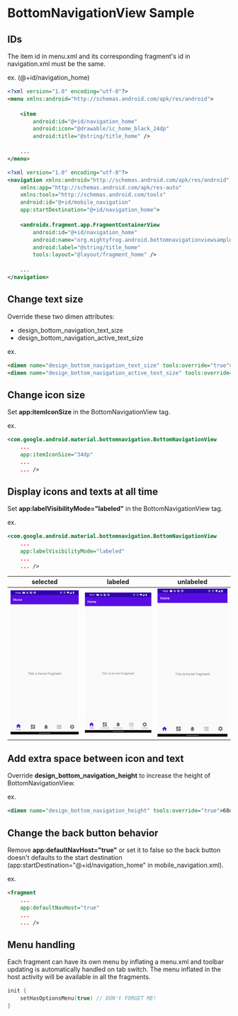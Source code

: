 # BottomNavigationView Sample

## IDs

The item id in menu.xml and its corresponding fragment's id in navigation.xml must be the same.

ex. (@+id/navigation_home)

```xml
<?xml version="1.0" encoding="utf-8"?>
<menu xmlns:android="http://schemas.android.com/apk/res/android">

    <item
        android:id="@+id/navigation_home"
        android:icon="@drawable/ic_home_black_24dp"
        android:title="@string/title_home" />

    ...
</menu>
```

```xml
<?xml version="1.0" encoding="utf-8"?>
<navigation xmlns:android="http://schemas.android.com/apk/res/android"
    xmlns:app="http://schemas.android.com/apk/res-auto"
    xmlns:tools="http://schemas.android.com/tools"
    android:id="@+id/mobile_navigation"
    app:startDestination="@+id/navigation_home">

    <androidx.fragment.app.FragmentContainerView
        android:id="@+id/navigation_home"
        android:name="org.mightyfrog.android.bottomnavigationviewsample.ui.home.HomeFragment"
        android:label="@string/title_home"
        tools:layout="@layout/fragment_home" />

    ...
</navigation>
```

## Change text size

Override these two dimen attributes:

- design_bottom_navigation_text_size
- design_bottom_navigation_active_text_size

ex.

```xml
<dimen name="design_bottom_navigation_text_size" tools:override="true">10sp</dimen>
<dimen name="design_bottom_navigation_active_text_size" tools:override="true">10sp</dimen>
```

## Change icon size

Set **app:itemIconSize** in the BottomNavigationView tag.

ex.

```xml
<com.google.android.material.bottomnavigation.BottomNavigationView
    ...
    app:itemIconSize="34dp"
    ...
    ... />
```

## Display icons and texts at all time

Set **app:labelVisibilityMode="labeled"** in the BottomNavigationView tag.

ex.

```xml
<com.google.android.material.bottomnavigation.BottomNavigationView
    ...
    app:labelVisibilityMode="labeled"
    ...
    ... />
```

|selected|labeled|unlabeled|
|:--:|:--:|:--:|
|<img src="static/sc1.png" width=250/>|<img src="static/sc2.png" width=250/>|<img src="static/sc3.png" width=250/>|

## Add extra space between icon and text

Override **design_bottom_navigation_height** to increase the height of BottomNavigationView.

ex.

```xml
<dimen name="design_bottom_navigation_height" tools:override="true">60dp</dimen>
```

## Change the back button behavior

Remove **app:defaultNavHost="true"** or set it to false so the back button doesn't defaults to the start destination (app:startDestination="@+id/navigation_home" in mobile_navigation.xml).

ex.

```xml
<fragment
    ...
    app:defaultNavHost="true"
    ...
    ... />
```

## Menu handling

Each fragment can have its own menu by inflating a menu.xml and toolbar updating is automatically handled on tab switch. The menu inflated in the host activity will be available in all the fragments.

```kotlin
init {
    setHasOptionsMenu(true) // DON't FORGET ME!
}
```
